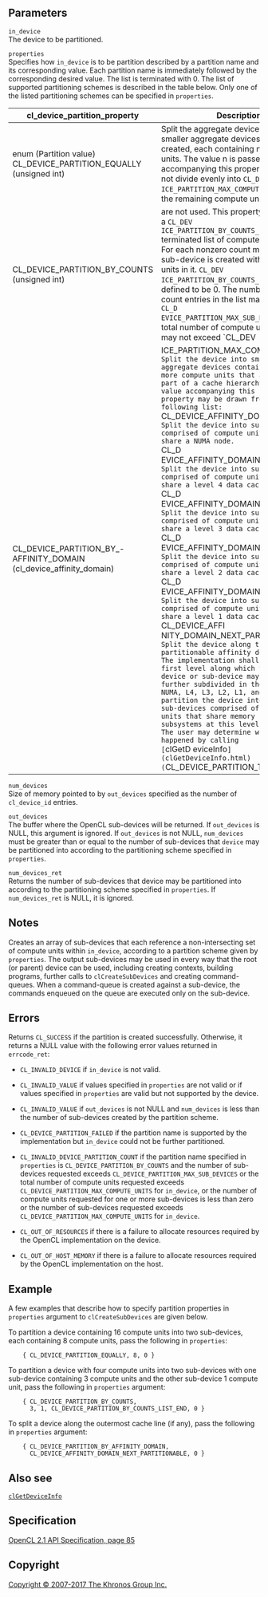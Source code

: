 
## Parameters

`in_device`  
The device to be partitioned.

`properties`  
Specifies how `in_device` is to be partition described by a partition
name and its corresponding value. Each partition name is immediately
followed by the corresponding desired value. The list is terminated with
0. The list of supported partitioning schemes is described in the table
below. Only one of the listed partitioning schemes can be specified in
`properties`.

| cl\_device\_partition\_property   | Description                       |
| --- | --- |
|  enum (Partition value)              CL\_DEVICE\_PARTITION\_EQUALLY      (unsigned int)                    |  Split the aggregate device into     as many smaller aggregate devices   as can be created, each             containing n compute units. The     value n is passed as the value      accompanying this property. If n    does not divide evenly into         `CL_DEV                             ICE_PARTITION_MAX_COMPUTE_UNITS`,   then the remaining compute units  |
|  CL\_DEVICE\_PARTITION\_BY\_COUNTS   (unsigned int)                    |  are not used.                       This property is followed by a      `CL_DEV                             ICE_PARTITION_BY_COUNTS_LIST_END`   terminated list of compute unit     counts. For each nonzero count m    in the list, a sub-device is        created with m compute units in     it.                                 `CL_DEV                             ICE_PARTITION_BY_COUNTS_LIST_END`   is defined to be 0.                 The number of non-zero count        entries in the list may not         exceed                              `CL_D                               EVICE_PARTITION_MAX_SUB_DEVICES`.   The total number of compute units   specified may not exceed            `CL_DEV                           |
|  CL\_DEVICE\_PARTITION\_BY\_-        AFFINITY\_DOMAIN                    (cl\_device\_affinity\_domain)    |  ICE_PARTITION_MAX_COMPUTE_UNITS`.   Split the device into smaller       aggregate devices containing one    or more compute units that all      share part of a cache hierarchy.    The value accompanying this         property may be drawn from the      following list:                     `                                   CL_DEVICE_AFFINITY_DOMAIN_NUMA` -   Split the device into sub-devices   comprised of compute units that     share a NUMA node.                  `CL_D                               EVICE_AFFINITY_DOMAIN_L4_CACHE` -   Split the device into sub-devices   comprised of compute units that     share a level 4 data cache.         `CL_D                               EVICE_AFFINITY_DOMAIN_L3_CACHE` -   Split the device into sub-devices   comprised of compute units that     share a level 3 data cache.         `CL_D                               EVICE_AFFINITY_DOMAIN_L2_CACHE` -   Split the device into sub-devices   comprised of compute units that     share a level 2 data cache.         `CL_D                               EVICE_AFFINITY_DOMAIN_L1_CACHE` -   Split the device into sub-devices   comprised of compute units that     share a level 1 data cache.         `CL_DEVICE_AFFI                     NITY_DOMAIN_NEXT_PARTITIONABLE` -   Split the device along the next     partitionable affinity domain.      The implementation shall find the   first level along which the         device or sub-device may be         further subdivided in the order     NUMA, L4, L3, L2, L1, and           partition the device into           sub-devices comprised of compute    units that share memory             subsystems at this level.           The user may determine what         happened by calling                 [`clGetD                            eviceInfo`](clGetDeviceInfo.html)   (`CL_DEVICE_PARTITION_TYPE`) on   |

`num_devices`  
Size of memory pointed to by `out_devices` specified as the number of
`cl_device_id` entries.

`out_devices`  
The buffer where the OpenCL sub-devices will be returned. If
`out_devices` is NULL, this argument is ignored. If `out_devices` is not
NULL, `num_devices` must be greater than or equal to the number of
sub-devices that `device` may be partitioned into according to the
partitioning scheme specified in `properties`.

`num_devices_ret`  
Returns the number of sub-devices that device may be partitioned into
according to the partitioning scheme specified in `properties`. If
`num_devices_ret` is NULL, it is ignored.

## Notes

Creates an array of sub-devices that each reference a non-intersecting
set of compute units within `in_device`, according to a partition scheme
given by `properties`. The output sub-devices may be used in every way
that the root (or parent) device can be used, including creating
contexts, building programs, further calls to `clCreateSubDevices` and
creating command-queues. When a command-queue is created against a
sub-device, the commands enqueued on the queue are executed only on the
sub-device.

## Errors

Returns `CL_SUCCESS` if the partition is created successfully.
Otherwise, it returns a NULL value with the following error values
returned in `errcode_ret`:

-   `CL_INVALID_DEVICE` if `in_device` is not valid.

-   `CL_INVALID_VALUE` if values specified in `properties` are not valid
    or if values specified in `properties` are valid but not supported
    by the device.

-   `CL_INVALID_VALUE` if `out_devices` is not NULL and `num_devices` is
    less than the number of sub-devices created by the partition scheme.

-   `CL_DEVICE_PARTITION_FAILED` if the partition name is supported by
    the implementation but `in_device` could not be further partitioned.

-   `CL_INVALID_DEVICE_PARTITION_COUNT` if the partition name specified
    in `properties` is `CL_DEVICE_PARTITION_BY_COUNTS` and the number of
    sub-devices requested exceeds `CL_DEVICE_PARTITION_MAX_SUB_DEVICES`
    or the total number of compute units requested exceeds
    `CL_DEVICE_PARTITION_MAX_COMPUTE_UNITS` for `in_device`, or the
    number of compute units requested for one or more sub-devices is
    less than zero or the number of sub-devices requested exceeds
    `CL_DEVICE_PARTITION_MAX_COMPUTE_UNITS` for `in_device`.

-   `CL_OUT_OF_RESOURCES` if there is a failure to allocate resources
    required by the OpenCL implementation on the device.

-   `CL_OUT_OF_HOST_MEMORY` if there is a failure to allocate resources
    required by the OpenCL implementation on the host.

## Example

A few examples that describe how to specify partition properties in
`properties` argument to `clCreateSubDevices` are given below.

To partition a device containing 16 compute units into two sub-devices,
each containing 8 compute units, pass the following in `properties`:

        { CL_DEVICE_PARTITION_EQUALLY, 8, 0 }

To partition a device with four compute units into two sub-devices with
one sub-device containing 3 compute units and the other sub-device 1
compute unit, pass the following in `properties` argument:

        { CL_DEVICE_PARTITION_BY_COUNTS,
          3, 1, CL_DEVICE_PARTITION_BY_COUNTS_LIST_END, 0 }

To split a device along the outermost cache line (if any), pass the
following in `properties` argument:

        { CL_DEVICE_PARTITION_BY_AFFINITY_DOMAIN,
          CL_DEVICE_AFFINITY_DOMAIN_NEXT_PARTITIONABLE, 0 }

## Also see

[`clGetDeviceInfo`](clGetDeviceInfo.html)

## Specification

[OpenCL 2.1 API Specification, page
85](https://www.khronos.org/registry/cl/specs/opencl-2.1.pdf#page=85)

## Copyright

[Copyright © 2007-2017 The Khronos Group Inc.](copyright.html)

